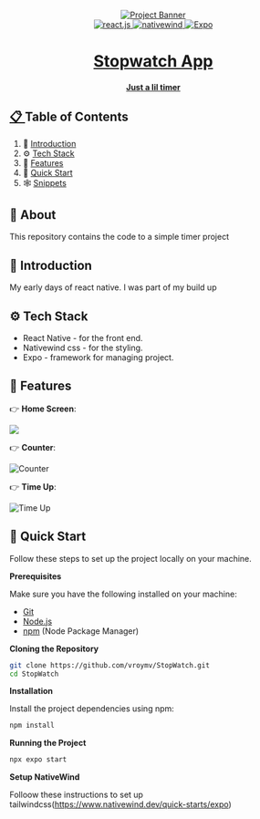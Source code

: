 <!-- Banner Image, Landing Page Of Computer Vision Site -->
<div align="center">
  <br />
    <a href="">
      <img src="https://help.apple.com/assets/6580A106ABAA01F3080E7505/6580A10F08DFECBA0F060575/en_US/0c079ac01a64957aebad8ee2653076b1.png" alt="Project Banner">

  <div>
    <img src="https://img.shields.io/badge/-ReactNative-black?style=for-the-badge&logoColor=white&logo=react&color=61DAFB" alt="react.js" />
    <img src="https://img.shields.io/badge/Nativewind-black?style=for-the-badge&logoColor=white&logo=tailwindcss&color=06B6D4" alt="nativewind" />
    <img src="https://img.shields.io/badge/expo-black?logo=expo&color=black" alt="Expo" />

  </div>

  <h1 align="center">Stopwatch App</h1>

   <div align="center">
     <h4>Just a lil timer</h4>
    </div>
</div>

## 📋 <a name="table">Table of Contents</a>

1. 🤖 [Introduction](#introduction)
2. ⚙️ [Tech Stack](#tech-stack)
3. 🔋 [Features](#features)
4. 🤸 [Quick Start](#quick-start)
5. 🕸️ [Snippets](#snippets)

## 🚨 About

This repository contains the code to a simple timer project

## <a name="introduction">🤖 Introduction</a>

My early days of react native. I was part of my build up

## <a name="tech-stack">⚙️ Tech Stack</a>

- React Native - for the front end.
- Nativewind css - for the styling.
- Expo - framework for managing project.

## <a name="features">🔋 Features</a>

👉 **Home Screen**:

<img src="https://firebasestorage.googleapis.com/v0/b/karizmatik-14de4.appspot.com/o/Screenshot%202024-07-03%20at%2013.15.39.png?alt=media&token=4b6a4bea-5a54-49b9-b53d-babba1793345">

👉 **Counter**:

<img src="https://firebasestorage.googleapis.com/v0/b/karizmatik-14de4.appspot.com/o/Screenshot%202024-07-03%20at%2013.15.53.png?alt=media&token=6805787f-d621-458e-9511-e8d9b391aec2" alt="Counter">

👉 **Time Up**:

<img src="https://firebasestorage.googleapis.com/v0/b/karizmatik-14de4.appspot.com/o/Screenshot%202024-07-03%20at%2013.17.15.png?alt=media&token=83be39f9-07f2-443e-a026-f34d84e0512a" alt="Time Up">

## <a name="quick-start">🤸 Quick Start</a>

Follow these steps to set up the project locally on your machine.

**Prerequisites**

Make sure you have the following installed on your machine:

- [Git](https://git-scm.com/)
- [Node.js](https://nodejs.org/en)
- [npm](https://www.npmjs.com/) (Node Package Manager)

**Cloning the Repository**

```bash
git clone https://github.com/vroymv/StopWatch.git
cd StopWatch
```

**Installation**

Install the project dependencies using npm:

```bash
npm install
```

**Running the Project**

```bash
npx expo start
```

**Setup NativeWind**

Folloow these instructions to set up tailwindcss(https://www.nativewind.dev/quick-starts/expo)
